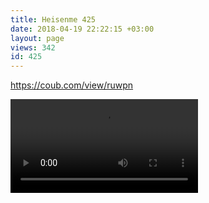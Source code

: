 ```yaml
---
title: Heisenme 425
date: 2018-04-19 22:22:15 +03:00
layout: page
views: 342
id: 425
---
```


https://coub.com/view/ruwpn



![/uploads/heisenme/static/gifv_1486908985_45073_gifv.mp4](/uploads/heisenme/static/gifv_1486908985_45073_gifv.mp4)
